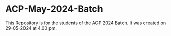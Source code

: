 # ACP-May-2024-Batch
This Repository is for the students of the ACP 2024 Batch. It was created on 29-05-2024 at 4.00 pm.
